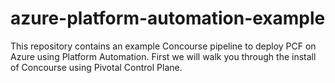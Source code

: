 # azure-platform-automation-example
This repository contains an example Concourse pipeline to deploy PCF on Azure using Platform Automation. First we will walk you through the install of Concourse using Pivotal Control Plane.
